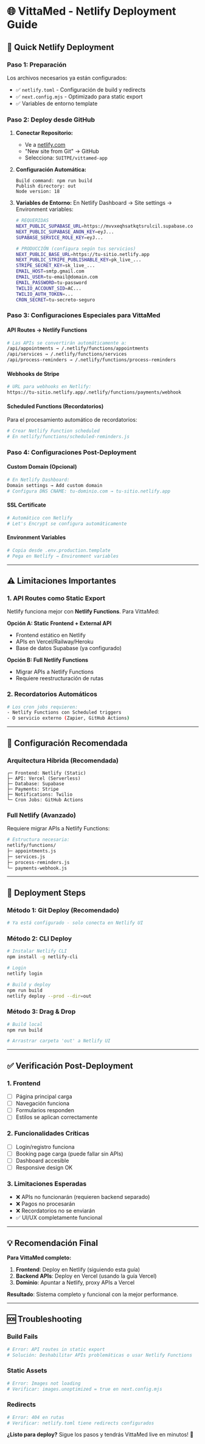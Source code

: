 # 🌐 VittaMed - Netlify Deployment Guide

## 🚀 Quick Netlify Deployment

### **Paso 1: Preparación**
Los archivos necesarios ya están configurados:
- ✅ `netlify.toml` - Configuración de build y redirects
- ✅ `next.config.mjs` - Optimizado para static export
- ✅ Variables de entorno template

### **Paso 2: Deploy desde GitHub**

1. **Conectar Repositorio:**
   - Ve a [netlify.com](https://app.netlify.com)
   - "New site from Git" → GitHub
   - Selecciona: `SUITPE/vittamed-app`

2. **Configuración Automática:**
   ```
   Build command: npm run build
   Publish directory: out
   Node version: 18
   ```

3. **Variables de Entorno:**
   En Netlify Dashboard → Site settings → Environment variables:
   ```bash
   # REQUERIDAS
   NEXT_PUBLIC_SUPABASE_URL=https://mvvxeqhsatkqtsrulcil.supabase.co
   NEXT_PUBLIC_SUPABASE_ANON_KEY=eyJ...
   SUPABASE_SERVICE_ROLE_KEY=eyJ...

   # PRODUCCIÓN (configura según tus servicios)
   NEXT_PUBLIC_BASE_URL=https://tu-sitio.netlify.app
   NEXT_PUBLIC_STRIPE_PUBLISHABLE_KEY=pk_live_...
   STRIPE_SECRET_KEY=sk_live_...
   EMAIL_HOST=smtp.gmail.com
   EMAIL_USER=tu-email@domain.com
   EMAIL_PASSWORD=tu-password
   TWILIO_ACCOUNT_SID=AC...
   TWILIO_AUTH_TOKEN=...
   CRON_SECRET=tu-secreto-seguro
   ```

### **Paso 3: Configuraciones Especiales para VittaMed**

#### **API Routes → Netlify Functions**
```bash
# Las APIs se convertirán automáticamente a:
/api/appointments → /.netlify/functions/appointments
/api/services → /.netlify/functions/services
/api/process-reminders → /.netlify/functions/process-reminders
```

#### **Webhooks de Stripe**
```bash
# URL para webhooks en Netlify:
https://tu-sitio.netlify.app/.netlify/functions/payments/webhook
```

#### **Scheduled Functions (Recordatorios)**
Para el procesamiento automático de recordatorios:
```bash
# Crear Netlify Function scheduled
# En netlify/functions/scheduled-reminders.js
```

### **Paso 4: Configuraciones Post-Deployment**

#### **Custom Domain (Opcional)**
```bash
# En Netlify Dashboard:
Domain settings → Add custom domain
# Configura DNS CNAME: tu-dominio.com → tu-sitio.netlify.app
```

#### **SSL Certificate**
```bash
# Automático con Netlify
# Let's Encrypt se configura automáticamente
```

#### **Environment Variables**
```bash
# Copia desde .env.production.template
# Pega en Netlify → Environment variables
```

---

## ⚠️ **Limitaciones Importantes**

### **1. API Routes como Static Export**
Netlify funciona mejor con **Netlify Functions**. Para VittaMed:

**Opción A: Static Frontend + External API**
- Frontend estático en Netlify
- APIs en Vercel/Railway/Heroku
- Base de datos Supabase (ya configurado)

**Opción B: Full Netlify Functions**
- Migrar APIs a Netlify Functions
- Requiere reestructuración de rutas

### **2. Recordatorios Automáticos**
```bash
# Los cron jobs requieren:
- Netlify Functions con Scheduled triggers
- O servicio externo (Zapier, GitHub Actions)
```

---

## 🔧 **Configuración Recomendada**

### **Arquitectura Híbrida (Recomendada)**
```
┌─ Frontend: Netlify (Static)
├─ API: Vercel (Serverless)
├─ Database: Supabase
├─ Payments: Stripe
├─ Notifications: Twilio
└─ Cron Jobs: GitHub Actions
```

### **Full Netlify (Avanzado)**
Requiere migrar APIs a Netlify Functions:
```bash
# Estructura necesaria:
netlify/functions/
├─ appointments.js
├─ services.js
├─ process-reminders.js
└─ payments-webhook.js
```

---

## 🚀 **Deployment Steps**

### **Método 1: Git Deploy (Recomendado)**
```bash
# Ya está configurado - solo conecta en Netlify UI
```

### **Método 2: CLI Deploy**
```bash
# Instalar Netlify CLI
npm install -g netlify-cli

# Login
netlify login

# Build y deploy
npm run build
netlify deploy --prod --dir=out
```

### **Método 3: Drag & Drop**
```bash
# Build local
npm run build

# Arrastrar carpeta 'out' a Netlify UI
```

---

## ✅ **Verificación Post-Deployment**

### **1. Frontend**
- [ ] Página principal carga
- [ ] Navegación funciona
- [ ] Formularios responden
- [ ] Estilos se aplican correctamente

### **2. Funcionalidades Críticas**
- [ ] Login/registro funciona
- [ ] Booking page carga (puede fallar sin APIs)
- [ ] Dashboard accesible
- [ ] Responsive design OK

### **3. Limitaciones Esperadas**
- ❌ APIs no funcionarán (requieren backend separado)
- ❌ Pagos no procesarán
- ❌ Recordatorios no se enviarán
- ✅ UI/UX completamente funcional

---

## 💡 **Recomendación Final**

**Para VittaMed completo:**
1. **Frontend**: Deploy en Netlify (siguiendo esta guía)
2. **Backend APIs**: Deploy en Vercel (usando la guía Vercel)
3. **Dominio**: Apuntar a Netlify, proxy APIs a Vercel

**Resultado**: Sistema completo y funcional con la mejor performance.

---

## 🆘 **Troubleshooting**

### **Build Fails**
```bash
# Error: API routes in static export
# Solución: Deshabilitar APIs problemáticas o usar Netlify Functions
```

### **Static Assets**
```bash
# Error: Images not loading
# Verificar: images.unoptimized = true en next.config.mjs
```

### **Redirects**
```bash
# Error: 404 en rutas
# Verificar: netlify.toml tiene redirects configurados
```

**¿Listo para deploy?** Sigue los pasos y tendrás VittaMed live en minutos! 🚀